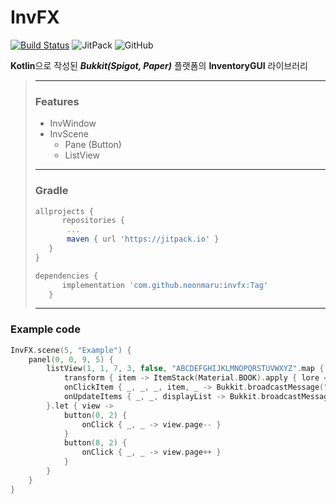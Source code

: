 # InvFX
[![Build Status](https://travis-ci.org/noonmaru/invfx.svg?branch=master)](https://travis-ci.org/noonmaru/invfx)
![JitPack](https://img.shields.io/jitpack/v/github/noonmaru/invfx)
![GitHub](https://img.shields.io/github/license/noonmaru/invfx)

**Kotlin**으로 작성된 ***Bukkit(Spigot, Paper)*** 플랫폼의 **InventoryGUI** 라이브러리

> ---
> ### Features
> * InvWindow
> * InvScene
>     * Pane (Button)
>    * ListView
> ---
> ### Gradle
>```groovy
>allprojects {
>       repositories {
>        ...
>        maven { url 'https://jitpack.io' }
>    }
>}
>```
>```groovy
>dependencies {
>    	implementation 'com.github.noonmaru:invfx:Tag'
>    }
>```
>---
 ### Example code
```kotlin
InvFX.scene(5, "Example") {
    panel(0, 0, 9, 5) {
        listView(1, 1, 7, 3, false, "ABCDEFGHIJKLMNOPQRSTUVWXYZ".map { it.toString() }) {
            transform { item -> ItemStack(Material.BOOK).apply { lore = listOf(item) } }
            onClickItem { _, _, _, item, _ -> Bukkit.broadcastMessage("CLICK_ITEM $item") }
            onUpdateItems { _, _, displayList -> Bukkit.broadcastMessage("UPDATE $displayList") }
        }.let { view ->
            button(0, 2) {
                onClick { _, _ -> view.page-- }
            }
            button(8, 2) {
                onClick { _, _ -> view.page++ }
            }
        }
    }
}
```
